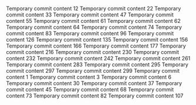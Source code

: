 Temporary commit content 12
Temporary commit content 22
Temporary commit content 33
Temporary commit content 47
Temporary commit content 55
Temporary commit content 61
Temporary commit content 62
Temporary commit content 64
Temporary commit content 74
Temporary commit content 83
Temporary commit content 96
Temporary commit content 126
Temporary commit content 135
Temporary commit content 156
Temporary commit content 166
Temporary commit content 177
Temporary commit content 216
Temporary commit content 230
Temporary commit content 232
Temporary commit content 242
Temporary commit content 261
Temporary commit content 283
Temporary commit content 295
Temporary commit content 297
Temporary commit content 299
Temporary commit content 1
Temporary commit content 3
Temporary commit content 6
Temporary commit content 30
Temporary commit content 37
Temporary commit content 45
Temporary commit content 68
Temporary commit content 73
Temporary commit content 82
Temporary commit content 107

